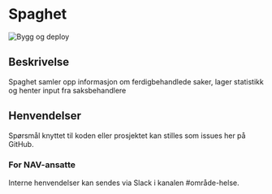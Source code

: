 # Spaghet
![Bygg og deploy](https://github.com/navikt/helse-spaghet/workflows/Bygg%20og%20deploy/badge.svg)

## Beskrivelse
Spaghet samler opp informasjon om ferdigbehandlede saker, lager statistikk og henter input fra saksbehandlere

## Henvendelser

Spørsmål knyttet til koden eller prosjektet kan stilles som issues her på GitHub.

### For NAV-ansatte

Interne henvendelser kan sendes via Slack i kanalen #område-helse.
